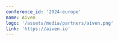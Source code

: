 ```yaml
---
conference_id: '2024-europe'
name: Aiven
logo: '/assets/media/partners/aiven.png'
link: 'https://aiven.io'
---
```

